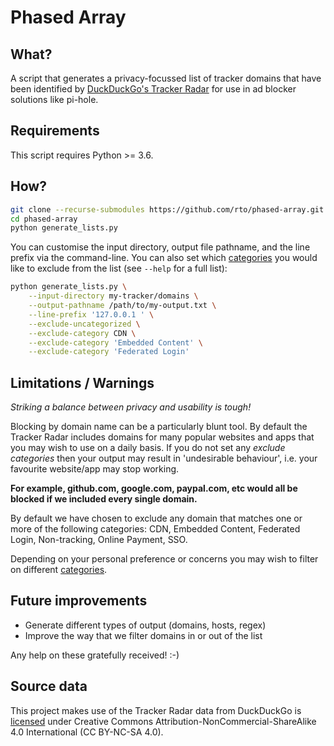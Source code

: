 # Phased Array

## What?

A script that generates a privacy-focussed list of tracker domains that have been identified by [DuckDuckGo's Tracker Radar](https://spreadprivacy.com/duckduckgo-tracker-radar/) for use in ad blocker solutions like pi-hole.

## Requirements

This script requires Python >= 3.6.

## How?

```bash
git clone --recurse-submodules https://github.com/rto/phased-array.git phased-array
cd phased-array
python generate_lists.py
```

You can customise the input directory, output file pathname, and the line prefix via the command-line. You can also set which [categories](https://github.com/duckduckgo/tracker-radar/blob/master/docs/CATEGORIES.md) you would like to exclude from the list (see `--help` for a full list):

```bash
python generate_lists.py \
    --input-directory my-tracker/domains \
    --output-pathname /path/to/my-output.txt \
    --line-prefix '127.0.0.1 ' \
    --exclude-uncategorized \
    --exclude-category CDN \
    --exclude-category 'Embedded Content' \
    --exclude-category 'Federated Login'
```

## Limitations / Warnings

_Striking a balance between privacy and usability is tough!_

Blocking by domain name can be a particularly blunt tool. By default the Tracker Radar includes domains for many popular websites and apps that you may wish to use on a daily basis. If you do not set any _exclude categories_ then your output may result in 'undesirable behaviour', i.e. your favourite website/app may stop working.

**For example, github.com, google.com, paypal.com, etc would all be blocked if we included every single domain.**

By default we have chosen to exclude any domain that matches one or more of the following categories: CDN, Embedded Content, Federated Login, Non-tracking, Online Payment, SSO.

Depending on your personal preference or concerns you may wish to filter on different [categories](https://github.com/duckduckgo/tracker-radar/blob/master/docs/CATEGORIES.md).


## Future improvements

 - Generate different types of output (domains, hosts, regex)
 - Improve the way that we filter domains in or out of the list

Any help on these gratefully received! :-)

## Source data

This project makes use of the Tracker Radar data from DuckDuckGo is [licensed](https://raw.githubusercontent.com/duckduckgo/tracker-radar/master/LICENSE) under Creative Commons Attribution-NonCommercial-ShareAlike 4.0 International (CC BY-NC-SA 4.0).
